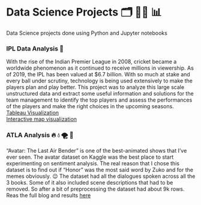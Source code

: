 # Data Science Projects :card_index_dividers: :woman_technologist: :bar_chart:
Data Science projects done using Python and Jupyter notebooks

### IPL Data Analysis :cricket_game:
With the rise of the Indian Premier League in 2008, cricket became a worldwide phenomenon as it continued to receive millions in viewership. As of 2019, the IPL has been valued at $6.7 billion. With so much at stake and every ball under scrutiny, technology is being used extensively to make the players plan and play better. This project was to analyze this large scale unstructured data and extract some useful information and solutions for the team management to identify the top players and assess the performances of the players and make the right choices in the upcoming seasons. 
<br>
[Tableau Visualization](https://public.tableau.com/app/profile/vaishnavi.suresh.krishnan/viz/IPL_Visualisations_16372640610630/PerformanceofBatsman)<br>
[Interactive map visualization](https://rpubs.com/Vaishnavi_23/820196)


### ATLA Analysis 	:fire: :droplet: :tornado: :bricks:
“Avatar: The Last Air Bender” is one of the best-animated shows that I’ve ever seen. The avatar dataset on Kaggle was the best place to start experimenting on sentiment analysis. The real reason that I chose this dataset is to find out if “Honor” was the most said word by Zuko and for the memes obviously.  :wink: The dataset had all the dialogues spoken across all the 3 books. Some of it also included scene descriptions that had to be removed. So after a bit of preprocessing the dataset had about 9k rows.
Reas the full blog and results [here](https://vaishnavi-23.medium.com/avatar-the-last-air-bender-data-analysis-902d19c8964b)


